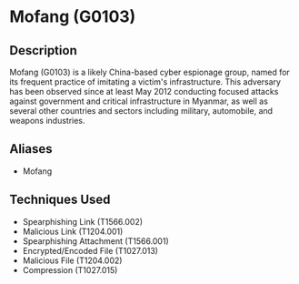 # Mofang (G0103)

## Description
Mofang (G0103) is a likely China-based cyber espionage group, named for its frequent practice of imitating a victim's infrastructure. This adversary has been observed since at least May 2012 conducting focused attacks against government and critical infrastructure in Myanmar, as well as several other countries and sectors including military, automobile, and weapons industries.

## Aliases
- Mofang

## Techniques Used
- Spearphishing Link (T1566.002)
- Malicious Link (T1204.001)
- Spearphishing Attachment (T1566.001)
- Encrypted/Encoded File (T1027.013)
- Malicious File (T1204.002)
- Compression (T1027.015)
